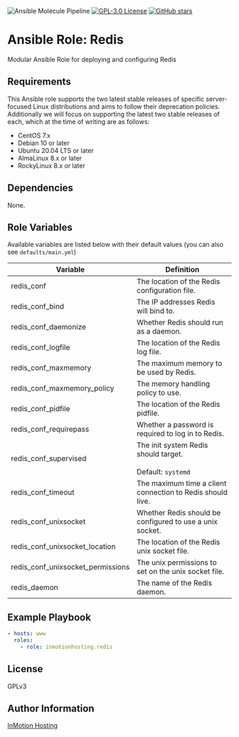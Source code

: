 ![Ansible Molecule Pipeline](https://github.com/inmotionhosting/ansible-role-redis/actions/workflows/main.yml/badge.svg) [![GPL-3.0 License](https://img.shields.io/github/license/inmotionhosting/ansible-role-redis.svg?color=blue)](https://github.com/inmotionhosting/ansible-role-redis/blob/master/LICENSE) [![GitHub stars](https://img.shields.io/github/stars/inmotionhosting/ansible-role-redis.svg)](https://github.com/inmotionhosting/ansible-role-redis/stargazers)

# Ansible Role: Redis

Modular Ansible Role for deploying and configuring Redis

## Requirements
This Ansible role supports the two latest stable releases of specific
server-focused Linux distributions and aims to follow their deprecation
policies. Additionally we will focus on supporting the latest two stable
releases of each, which at the time of writing are as follows:

* CentOS 7.x
* Debian 10 or later
* Ubuntu 20.04 LTS or later
* AlmaLinux 8.x or later
* RockyLinux 8.x or later

## Dependencies

None.

## Role Variables

Available variables are listed below with their default values (you can also see `defaults/main.yml`)

| Variable | Definition |
| -------- | ---------- |
| redis_conf | The location of the Redis configuration file.
| redis_conf_bind | The IP addresses Redis will bind to.
| redis_conf_daemonize | Whether Redis should run as a daemon.
| redis_conf_logfile | The location of the Redis log file.
| redis_conf_maxmemory | The maximum memory to be used by Redis.
| redis_conf_maxmemory_policy | The memory handling policy to use.
| redis_conf_pidfile | The location of the Redis pidfile.
| redis_conf_requirepass | Whether a password is required to log in to Redis.
| redis_conf_supervised | The init system Redis should target. <br><br>Default: `systemd`
| redis_conf_timeout | The maximum time a client connection to Redis should live.
| redis_conf_unixsocket | Whether Redis should be configured to use a unix socket.
| redis_conf_unixsocket_location | The location of the Redis unix socket file.
| redis_conf_unixsocket_permissions | The unix permissions to set on the unix socket file.
| redis_daemon | The name of the Redis daemon.

## Example Playbook

```yaml
- hosts: www
  roles:
    - role: inmotionhosting.redis
```

## License

GPLv3

## Author Information

[InMotion Hosting](https://inmotionhosting.com)
